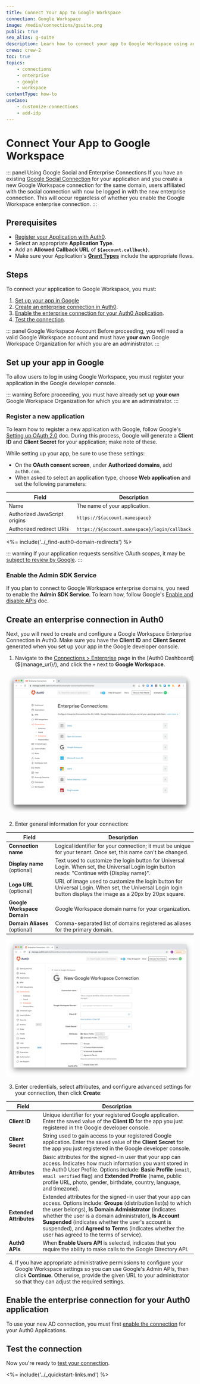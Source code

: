 ```yaml
---
title: Connect Your App to Google Workspace
connection: Google Workspace
image: /media/connections/gsuite.png
public: true
seo_alias: g-suite
description: Learn how to connect your app to Google Workspace using an enterprise connection.
crews: crew-2
toc: true
topics:
    - connections
    - enterprise
    - google
    - workspace
contentType: how-to
useCase:
    - customize-connections
    - add-idp
---
```

# Connect Your App to Google Workspace

::: panel Using Google Social and Enterprise Connections
If you have an existing [Google Social Connection](/connections/social/google) for your application and you create a new Google Workspace connection for the same domain, users affiliated with the social connection with now be logged in with the new enterprise connection. This will occur regardless of whether you enable the Google Workspace enterprise connection.
:::

## Prerequisites

  * [Register your Application with Auth0](/getting-started/set-up-app). 
  * Select an appropriate **Application Type**.
  * Add an **Allowed Callback URL** of **`${account.callback}`**.
  * Make sure your Application's **[Grant Types](/dashboard/guides/applications/update-grant-types)** include the appropriate flows. 

## Steps

To connect your application to Google Workspace, you must:

1. [Set up your app in Google](#set-up-your-app-in-google)
2. [Create an enterprise connection in Auth0](#create-an-enterprise-connection-in-auth0).
3. [Enable the enterprise connection for your Auth0 Application](#enable-the-enterprise-connection-for-your-auth0-application).
4. [Test the connection](#test-the-connection).

::: panel Google Workspace Account
Before proceeding, you will need a valid Google Workspace account and must have **your own** Google Workspace Organization for which you are an administrator. 
:::

## Set up your app in Google

To allow users to log in using Google Workspace, you must register your application in the Google developer console.

::: warning
Before proceeding, you must have already set up **your own** Google Workspace Organization for which you are an administrator.
:::

### Register a new application

To learn how to register a new application with Google, follow Google's [Setting up OAuth 2.0](https://support.google.com/googleapi/answer/6158849) doc. During this process, Google will generate a **Client ID** and **Client Secret** for your application; make note of these.

While setting up your app, be sure to use these settings:

* On the **OAuth consent screen**, under **Authorized domains**, add `auth0.com`.
* When asked to select an application type, choose **Web application** and set the following parameters:

| Field | Description |
| ----- | ----------- |
| Name | The name of your application. |
| Authorized JavaScript origins | `https://${account.namespace}` |
| Authorized redirect URIs | `https://${account.namespace}/login/callback` |

<%= include('../_find-auth0-domain-redirects') %>

::: warning
If your application requests sensitive OAuth <dfn data-key="scope">scopes</dfn>, it may be [subject to review by Google](https://developers.google.com/apps-script/guides/client-verification).
:::

### Enable the Admin SDK Service

If you plan to connect to Google Workspace enterprise domains, you need to enable the **Admin SDK Service**. To learn how, follow Google's [Enable and disable APIs](https://support.google.com/googleapi/answer/6158841) doc.

## Create an enterprise connection in Auth0

Next, you will need to create and configure a Google Workspace Enterprise Connection in Auth0. Make sure you have the **Client ID** and **Client Secret** generated when you set up your app in the Google developer console.

1. Navigate to the [Connections > Enterprise](${manage_url}/#/connections/enterprise) page in the [Auth0 Dashboard](${manage_url}/), and click the `+` next to **Google Workspace**.

![Create Connection Type](/media/articles/dashboard/connections/enterprise/conn-enterprise-list-2.png)

2. Enter general information for your connection:

| Field | Description |
| ----- | ----------- |
| **Connection name** | Logical identifier for your connection; it must be unique for your tenant. Once set, this name can't be changed. |
| **Display name** (optional) | Text used to customize the login button for Universal Login. When set, the Universal Login login button reads: "Continue with {Display name}". |
| **Logo URL** (optional) | URL of image used to customize the login button for Universal Login. When set, the Universal Login login button displays the image as a 20px by 20px square. |
| **Google Workspace Domain** | Google Workspace domain name for your organization. |
| **Domain Aliases** (optional) | Comma-separated list of domains registered as aliases for the primary domain. |

![Configure General Google G Suite Settings](/media/articles/dashboard/connections/enterprise/conn-enterprise-gsuite-settings-1-new.png)

3. Enter credentials, select attributes, and configure advanced settings for your connection, then click **Create**:

| Field | Description |
| ----- | ----------- |
| **Client ID** | Unique identifier for your registered Google application. Enter the saved value of the **Client ID** for the app you just registered in the Google developer console. |
| **Client Secret** | String used to gain access to your registered Google application. Enter the saved value of the **Client Secret** for the app you just registered in the Google developer console. |
| **Attributes** | Basic attributes for the signed-in user that your app can access. Indicates how much information you want stored in the Auth0 User Profile. Options include: **Basic Profile** (`email`, `email verified` flag) and **Extended Profile** (name, public profile URL, photo, gender, birthdate, country, language, and timezone). |
| **Extended Attributes** | Extended attributes for the signed-in user that your app can access. Options include: **Groups** (distribution list(s) to which the user belongs), **Is Domain Administrator** (indicates whether the user is a domain administrator), **Is Account Suspended** (indicates whether the user's account is suspended), and **Agreed to Terms** (indicates whether the user has agreed to the terms of service). |
| **Auth0 APIs** | When **Enable Users API** is selected, indicates that you require the ability to make calls to the Google Directory API. |

4. If you have appropriate administrative permissions to configure your Google Workspace settings so you can use Google's Admin APIs, then click **Continue**. Otherwise, provide the given URL to your administrator so that they can adjust the required settings.

## Enable the enterprise connection for your Auth0 application

To use your new AD connection, you must first [enable the connection](/dashboard/guides/connections/enable-connections-enterprise) for your Auth0 Applications.

## Test the connection

Now you're ready to [test your connection](/dashboard/guides/connections/test-connections-enterprise).

<%= include('../_quickstart-links.md') %>
